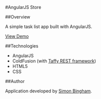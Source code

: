 #AngularJS Store

##Overview

A simple task list app built with AngularJS.

[View Demo](http://simonbingham.me.uk/projects/angularjs-todo/)

##Technologies

- AngularJS
- ColdFusion (with [Taffy REST framework](https://github.com/atuttle/Taffy))
- HTML5
- CSS

##Author

Application developed by [Simon Bingham](https://twitter.com/simonbingham).

